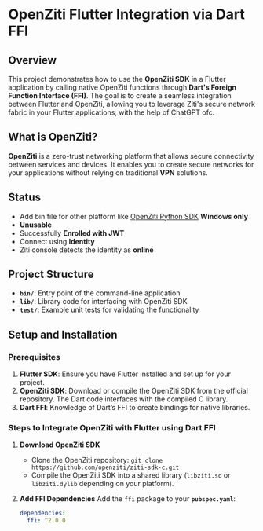 # OpenZiti Flutter Integration via Dart FFI

## Overview

This project demonstrates how to use the **OpenZiti SDK** in a Flutter application by calling native OpenZiti functions through **Dart's Foreign Function Interface (FFI)**. The goal is to create a seamless integration between Flutter and OpenZiti, allowing you to leverage Ziti's secure network fabric in your Flutter applications, with the help of ChatGPT ofc.

## What is OpenZiti?

**OpenZiti** is a zero-trust networking platform that allows secure connectivity between services and devices. It enables you to create secure networks for your applications without relying on traditional **VPN** solutions.

## Status

- Add bin file for other platform like [OpenZiti Python SDK](https://github.com/openziti/ziti-sdk-py/blob/main/src/openziti/zitilib.py) **Windows only**
- **Unusable**
- Successfully **Enrolled with JWT**
- Connect using **Identity**
- Ziti console detects the identity as **online**

## Project Structure

- **`bin/`**: Entry point of the command-line application
- **`lib/`**: Library code for interfacing with OpenZiti SDK
- **`test/`**: Example unit tests for validating the functionality

## Setup and Installation

### Prerequisites

1. **Flutter SDK**: Ensure you have Flutter installed and set up for your project.
2. **OpenZiti SDK**: Download or compile the OpenZiti SDK from the official repository. The Dart code interfaces with the compiled C library.
3. **Dart FFI**: Knowledge of Dart’s FFI to create bindings for native libraries.

### Steps to Integrate OpenZiti with Flutter using Dart FFI

1. **Download OpenZiti SDK**

   - Clone the OpenZiti repository:
     `git clone https://github.com/openziti/ziti-sdk-c.git`
   - Compile the OpenZiti SDK into a shared library (`libziti.so` or `libziti.dylib` depending on your platform).

2. **Add FFI Dependencies**
   Add the `ffi` package to your **`pubspec.yaml`**:
   ```yaml
   dependencies:
     ffi: ^2.0.0
   ```
